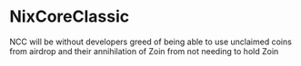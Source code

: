 # NixCoreClassic
NCC will be without developers greed of being able to use unclaimed coins from airdrop and their annihilation of Zoin from not needing to hold Zoin  
